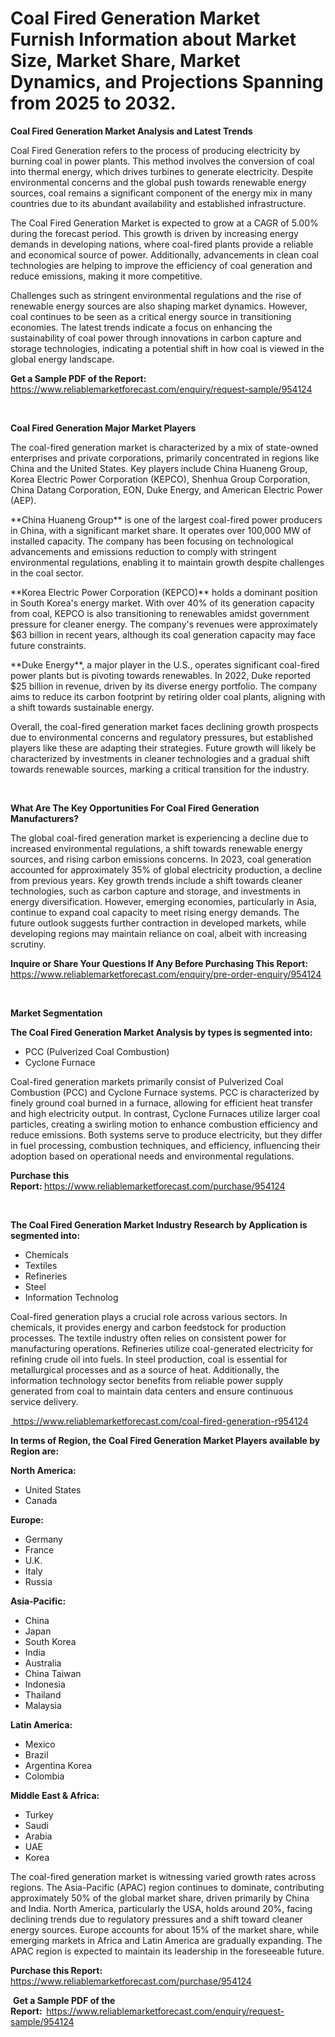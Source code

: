 <p><h1>Coal Fired Generation Market Furnish Information about Market Size, Market Share, Market Dynamics, and Projections Spanning from 2025 to 2032.</h1></p><p><strong>Coal Fired Generation Market Analysis and Latest Trends</strong></p>
<p><p>Coal Fired Generation refers to the process of producing electricity by burning coal in power plants. This method involves the conversion of coal into thermal energy, which drives turbines to generate electricity. Despite environmental concerns and the global push towards renewable energy sources, coal remains a significant component of the energy mix in many countries due to its abundant availability and established infrastructure.</p><p>The Coal Fired Generation Market is expected to grow at a CAGR of 5.00% during the forecast period. This growth is driven by increasing energy demands in developing nations, where coal-fired plants provide a reliable and economical source of power. Additionally, advancements in clean coal technologies are helping to improve the efficiency of coal generation and reduce emissions, making it more competitive.</p><p>Challenges such as stringent environmental regulations and the rise of renewable energy sources are also shaping market dynamics. However, coal continues to be seen as a critical energy source in transitioning economies. The latest trends indicate a focus on enhancing the sustainability of coal power through innovations in carbon capture and storage technologies, indicating a potential shift in how coal is viewed in the global energy landscape.</p></p>
<p><strong>Get a Sample PDF of the Report:&nbsp;</strong> <a href="https://www.reliablemarketforecast.com/enquiry/request-sample/954124?utm_campaign=3723&utm_medium=2&utm_source=Github&utm_content=ia&utm_term=16042025&utm_id=coal-fired-generation">https://www.reliablemarketforecast.com/enquiry/request-sample/954124</a></p>
<p>&nbsp;</p>
<p><strong>Coal Fired Generation Major Market Players</strong></p>
<p><p>The coal-fired generation market is characterized by a mix of state-owned enterprises and private corporations, primarily concentrated in regions like China and the United States. Key players include China Huaneng Group, Korea Electric Power Corporation (KEPCO), Shenhua Group Corporation, China Datang Corporation, EON, Duke Energy, and American Electric Power (AEP).</p><p>**China Huaneng Group** is one of the largest coal-fired power producers in China, with a significant market share. It operates over 100,000 MW of installed capacity. The company has been focusing on technological advancements and emissions reduction to comply with stringent environmental regulations, enabling it to maintain growth despite challenges in the coal sector.</p><p>**Korea Electric Power Corporation (KEPCO)** holds a dominant position in South Korea's energy market. With over 40% of its generation capacity from coal, KEPCO is also transitioning to renewables amidst government pressure for cleaner energy. The company's revenues were approximately $63 billion in recent years, although its coal generation capacity may face future constraints.</p><p>**Duke Energy**, a major player in the U.S., operates significant coal-fired power plants but is pivoting towards renewables. In 2022, Duke reported $25 billion in revenue, driven by its diverse energy portfolio. The company aims to reduce its carbon footprint by retiring older coal plants, aligning with a shift towards sustainable energy.</p><p>Overall, the coal-fired generation market faces declining growth prospects due to environmental concerns and regulatory pressures, but established players like these are adapting their strategies. Future growth will likely be characterized by investments in cleaner technologies and a gradual shift towards renewable sources, marking a critical transition for the industry.</p></p>
<p>&nbsp;</p>
<p><strong>What Are The Key Opportunities For Coal Fired Generation Manufacturers?</strong></p>
<p><p>The global coal-fired generation market is experiencing a decline due to increased environmental regulations, a shift towards renewable energy sources, and rising carbon emissions concerns. In 2023, coal generation accounted for approximately 35% of global electricity production, a decline from previous years. Key growth trends include a shift towards cleaner technologies, such as carbon capture and storage, and investments in energy diversification. However, emerging economies, particularly in Asia, continue to expand coal capacity to meet rising energy demands. The future outlook suggests further contraction in developed markets, while developing regions may maintain reliance on coal, albeit with increasing scrutiny.</p></p>
<p><strong>Inquire or Share Your Questions If Any Before Purchasing This Report:</strong> <a href="https://www.reliablemarketforecast.com/enquiry/pre-order-enquiry/954124?utm_campaign=3723&utm_medium=2&utm_source=Github&utm_content=ia&utm_term=16042025&utm_id=coal-fired-generation">https://www.reliablemarketforecast.com/enquiry/pre-order-enquiry/954124</a></p>
<p>&nbsp;</p>
<p><strong>Market Segmentation</strong></p>
<p><strong>The Coal Fired Generation Market Analysis by types is segmented into:</strong></p>
<p><ul><li>PCC (Pulverized Coal Combustion)</li><li>Cyclone Furnace</li></ul></p>
<p><p>Coal-fired generation markets primarily consist of Pulverized Coal Combustion (PCC) and Cyclone Furnace systems. PCC is characterized by finely ground coal burned in a furnace, allowing for efficient heat transfer and high electricity output. In contrast, Cyclone Furnaces utilize larger coal particles, creating a swirling motion to enhance combustion efficiency and reduce emissions. Both systems serve to produce electricity, but they differ in fuel processing, combustion techniques, and efficiency, influencing their adoption based on operational needs and environmental regulations.</p></p>
<p><strong>Purchase this Report:&nbsp;</strong><a href="https://www.reliablemarketforecast.com/purchase/954124?utm_campaign=3723&utm_medium=2&utm_source=Github&utm_content=ia&utm_term=16042025&utm_id=coal-fired-generation">https://www.reliablemarketforecast.com/purchase/954124</a></p>
<p>&nbsp;</p>
<p><strong>The Coal Fired Generation Market Industry Research by Application is segmented into:</strong></p>
<p><ul><li>Chemicals</li><li>Textiles</li><li>Refineries</li><li>Steel</li><li>Information Technolog</li></ul></p>
<p><p>Coal-fired generation plays a crucial role across various sectors. In chemicals, it provides energy and carbon feedstock for production processes. The textile industry often relies on consistent power for manufacturing operations. Refineries utilize coal-generated electricity for refining crude oil into fuels. In steel production, coal is essential for metallurgical processes and as a source of heat. Additionally, the information technology sector benefits from reliable power supply generated from coal to maintain data centers and ensure continuous service delivery.</p></p>
<p><a href="https://www.reliablemarketforecast.com/coal-fired-generation-r954124?utm_campaign=3723&utm_medium=2&utm_source=Github&utm_content=ia&utm_term=16042025&utm_id=coal-fired-generation">&nbsp;https://www.reliablemarketforecast.com/coal-fired-generation-r954124</a></p>
<p><strong>In terms of Region, the Coal Fired Generation Market Players available by Region are:</strong></p>
<p>
    <p> <strong> North America: </strong>
        <ul>
            <li>United States</li>
            <li>Canada</li>
        </ul>
        </p> 
    <p> <strong> Europe: </strong>
        <ul>
            <li>Germany</li>
            <li>France</li>
            <li>U.K.</li>
            <li>Italy</li>
            <li>Russia</li>
        </ul>
        </p> 
    <p> <strong> Asia-Pacific: </strong>
        <ul>
            <li>China</li>
            <li>Japan</li>
            <li>South Korea</li>
            <li>India</li>
            <li>Australia</li>
            <li>China Taiwan</li>
            <li>Indonesia</li>
            <li>Thailand</li>
            <li>Malaysia</li>
        </ul>
        </p> 
    <p> <strong> Latin America: </strong>
        <ul>
            <li>Mexico</li>
            <li>Brazil</li>
            <li>Argentina Korea</li>
            <li>Colombia</li>
        </ul>
        </p> 
    <p> <strong> Middle East & Africa: </strong>
        <ul>
            <li>Turkey</li>
            <li>Saudi</li>
            <li>Arabia</li>
            <li>UAE</li>
            <li>Korea</li>
        </ul>
    </p>
    </p>
<p><p>The coal-fired generation market is witnessing varied growth rates across regions. The Asia-Pacific (APAC) region continues to dominate, contributing approximately 50% of the global market share, driven primarily by China and India. North America, particularly the USA, holds around 20%, facing declining trends due to regulatory pressures and a shift toward cleaner energy sources. Europe accounts for about 15% of the market share, while emerging markets in Africa and Latin America are gradually expanding. The APAC region is expected to maintain its leadership in the foreseeable future.</p></p>
<p><strong>Purchase this Report: </strong><a href="https://www.reliablemarketforecast.com/purchase/954124?utm_campaign=3723&utm_medium=2&utm_source=Github&utm_content=ia&utm_term=16042025&utm_id=coal-fired-generation">https://www.reliablemarketforecast.com/purchase/954124</a></p>
<p>&nbsp;<strong>Get a Sample PDF of the Report:&nbsp;&nbsp;</strong><a href="https://www.reliablemarketforecast.com/enquiry/request-sample/954124?utm_campaign=3723&utm_medium=2&utm_source=Github&utm_content=ia&utm_term=16042025&utm_id=coal-fired-generation">https://www.reliablemarketforecast.com/enquiry/request-sample/954124</a></p>
<p><strong></strong></p>
<p><p></p><p></p><p></p></p>